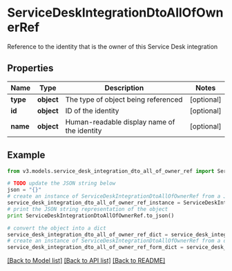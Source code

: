 # ServiceDeskIntegrationDtoAllOfOwnerRef

Reference to the identity that is the owner of this Service Desk integration

## Properties
Name | Type | Description | Notes
------------ | ------------- | ------------- | -------------
**type** | **object** | The type of object being referenced | [optional] 
**id** | **object** | ID of the identity | [optional] 
**name** | **object** | Human-readable display name of the identity | [optional] 

## Example

```python
from v3.models.service_desk_integration_dto_all_of_owner_ref import ServiceDeskIntegrationDtoAllOfOwnerRef

# TODO update the JSON string below
json = "{}"
# create an instance of ServiceDeskIntegrationDtoAllOfOwnerRef from a JSON string
service_desk_integration_dto_all_of_owner_ref_instance = ServiceDeskIntegrationDtoAllOfOwnerRef.from_json(json)
# print the JSON string representation of the object
print ServiceDeskIntegrationDtoAllOfOwnerRef.to_json()

# convert the object into a dict
service_desk_integration_dto_all_of_owner_ref_dict = service_desk_integration_dto_all_of_owner_ref_instance.to_dict()
# create an instance of ServiceDeskIntegrationDtoAllOfOwnerRef from a dict
service_desk_integration_dto_all_of_owner_ref_form_dict = service_desk_integration_dto_all_of_owner_ref.from_dict(service_desk_integration_dto_all_of_owner_ref_dict)
```
[[Back to Model list]](../README.md#documentation-for-models) [[Back to API list]](../README.md#documentation-for-api-endpoints) [[Back to README]](../README.md)


